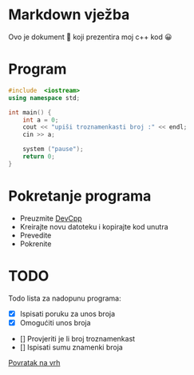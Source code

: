 # Markdown vježba
Ovo je dokument :memo: koji prezentira moj c++ kod :grinning:
# Program
```cpp
#include  <iostream>
using namespace std;

int main() {
    int a = 0;
    cout << "upiši troznamenkasti broj :" << endl;
    cin >> a;

    system ("pause");
    return 0;
}
```

# Pokretanje programa
 - Preuzmite [DevCpp](https://sourceforge.net/projects/orwelldevcpp/)
 - Kreirajte novu datoteku i kopirajte kod unutra
- Prevedite
- Pokrenite

# TODO
Todo lista za nadopunu programa:
- [x] Ispisati poruku za unos broja
- [x] Omogućiti unos broja
- [] Provjeriti je li broj troznamenkast
- [] Ispisati sumu znamenki broja

<a href="#top">Povratak na vrh</a>
